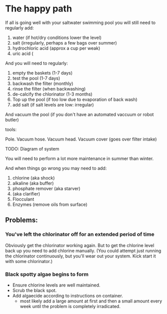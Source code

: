﻿# The happy path

If all is going well with your saltwater swimming pool you will still need to regularly add:

1. water (if hot/dry conditions lower the level)
2. salt (irregularly, perhaps a few bags over summer)
3. hydrochloric acid (approx a cup per weak)
4. uric acid (

And you will need to regularly:

1. empty the baskets (1-7 days)
2. test the pool (1-7 days)
3. backwash the filter (monthly)
4. rinse the filter (when backwashing)
5. de-calcify the chlorinator (1-3 months)
6. Top up the pool (if too low due to evaporation of back wash)
7. add salt (if salt levels are low: irregular)

And vacuum the pool (if you don't have an automated vaccuum or robot butler)


tools:

Pole.
Vacuum hose.
Vacuum head.
Vacuum cover (goes over filter intake)

TODO: Diagram of system




You will need to perform a lot more maintenance in summer than winter.



And when things go wrong you may need to add:

1. chlorine (aka shock)
2. alkaline (aka buffer)
3. phosphate remover (aka starver)
4. (aka clarifier)
5. Flocculant
6. Enzymes (remove oils from surface)

## Problems:

### You've left the chlorinator off for an extended period of time

Obviously get the chlorinator working again. But to get the chlorine level back up you need to add chlorine manually. (You could attempt just running the chlorinator continuously, but you'll wear out your system. Kick start it with some chlorinator.)


### Black spotty algae begins to form

* Ensure chlorine levels are well maintained.
* Scrub the black spot.
* Add algaecide according to instructions on container.
  - most likely add a large amount at first and then a small amount every week until the problem is completely irradicated.